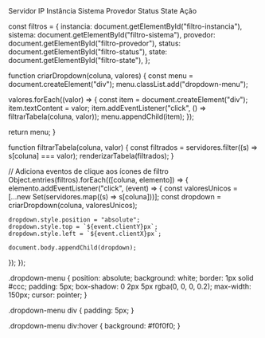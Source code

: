 <thead class="border-b">
  <tr>
    <th>Servidor</th>
    <th>IP</th>
    <th>Instância <i class="fi fi-rr-filter" id="filtro-instancia"></i></th>
    <th>Sistema <i class="fi fi-rr-filter" id="filtro-sistema"></i></th>
    <th>Provedor <i class="fi fi-rr-filter" id="filtro-provedor"></i></th>
    <th>Status <i class="fi fi-rr-filter" id="filtro-status"></i></th>
    <th>State <i class="fi fi-rr-filter" id="filtro-state"></i></th>
    <th>Ação</th>
  </tr>
</thead>

const filtros = {
  instancia: document.getElementById("filtro-instancia"),
  sistema: document.getElementById("filtro-sistema"),
  provedor: document.getElementById("filtro-provedor"),
  status: document.getElementById("filtro-status"),
  state: document.getElementById("filtro-state"),
};

function criarDropdown(coluna, valores) {
  const menu = document.createElement("div");
  menu.classList.add("dropdown-menu");

  valores.forEach((valor) => {
    const item = document.createElement("div");
    item.textContent = valor;
    item.addEventListener("click", () => filtrarTabela(coluna, valor));
    menu.appendChild(item);
  });

  return menu;
}

function filtrarTabela(coluna, valor) {
  const filtrados = servidores.filter((s) => s[coluna] === valor);
  renderizarTabela(filtrados);
}

// Adiciona eventos de clique aos ícones de filtro
Object.entries(filtros).forEach(([coluna, elemento]) => {
  elemento.addEventListener("click", (event) => {
    const valoresUnicos = [...new Set(servidores.map((s) => s[coluna]))]; 
    const dropdown = criarDropdown(coluna, valoresUnicos);
    
    dropdown.style.position = "absolute";
    dropdown.style.top = `${event.clientY}px`;
    dropdown.style.left = `${event.clientX}px`;

    document.body.appendChild(dropdown);
  });
});



.dropdown-menu {
  position: absolute;
  background: white;
  border: 1px solid #ccc;
  padding: 5px;
  box-shadow: 0 2px 5px rgba(0, 0, 0, 0.2);
  max-width: 150px;
  cursor: pointer;
}

.dropdown-menu div {
  padding: 5px;
}

.dropdown-menu div:hover {
  background: #f0f0f0;
}


